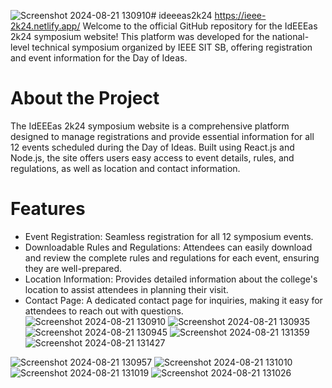 ![Screenshot 2024-08-21 130910](https://github.com/user-attachments/assets/c2fcc8b2-c8ee-43ce-8215-db0fd4e19e30)# ideeeas2k24 https://ieee-2k24.netlify.app/
Welcome to the official GitHub repository for the IdEEEas 2k24 symposium website! This platform was developed for the national-level technical symposium organized by IEEE SIT SB, offering registration and event information for the Day of Ideas.

# About the Project
The IdEEEas 2k24 symposium website is a comprehensive platform designed to manage registrations and provide essential information for all 12 events scheduled during the Day of Ideas. Built using React.js and Node.js, the site offers users easy access to event details, rules, and regulations, as well as location and contact information.

# Features
- Event Registration: Seamless registration for all 12 symposium events.
- Downloadable Rules and Regulations: Attendees can easily download and review the complete rules and regulations for each event, ensuring they are well-prepared.
- Location Information: Provides detailed information about the college's location to assist attendees in planning their visit.
- Contact Page: A dedicated contact page for inquiries, making it easy for attendees to reach out with questions.
![Screenshot 2024-08-21 130910](https://github.com/user-attachments/assets/b03d0013-28fe-4b31-b3cb-4dc0e9142795)
![Screenshot 2024-08-21 130935](https://github.com/user-attachments/assets/5aca75aa-1602-4aad-aaba-7491999e31c7)
![Screenshot 2024-08-21 130945](https://github.com/user-attachments/assets/e672964b-873e-4b6f-831b-f88f5d75d64b)
![Screenshot 2024-08-21 131359](https://github.com/user-attachments/assets/6e7a471d-9f0b-4099-b1b3-edb7bc274fd9)
![Screenshot 2024-08-21 131427](https://github.com/user-attachments/assets/479cb839-071f-4b8f-b75b-0d8472b06fa3)


![Screenshot 2024-08-21 130957](https://github.com/user-attachments/assets/b6eee407-205a-4439-a0fd-4d47a86927b6)
![Screenshot 2024-08-21 131010](https://github.com/user-attachments/assets/37fdf7fe-9744-4033-aaba-9b42030cb2e5)
![Screenshot 2024-08-21 131019](https://github.com/user-attachments/assets/fbec2ca7-b928-4add-bea9-186d49a16948)
![Screenshot 2024-08-21 131026](https://github.com/user-attachments/assets/e89d0f23-035e-4455-a93f-d22d9d50e4cc)




